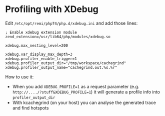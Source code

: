 # Profiling with XDebug

Edit `/etc/opt/remi/php74/php.d/xdebug.ini` and add those lines:

``` properties
; Enable xdebug extension module
zend_extension=/usr/lib64/php/modules/xdebug.so

xdebug.max_nesting_level=200

xdebug.var_display_max_depth=3
xdebug.profiler_enable_trigger=1
xdebug.profiler_output_dir="/tmp/workspace/cachegrind"
xdebug.profiler_output_name="cachegrind.out.%s.%r"
```

How to use it:

-   When you add `XDEBUG_PROFILE=1` as a request parameter (e.g.
    `http://..../?stuff&XDEBUG_PROFILE=1`) it will generate a profile
    info into `profiler_output_dir`
-   With kcachegrind (on your host) you can analyse the generated trace
    and find hotspots
